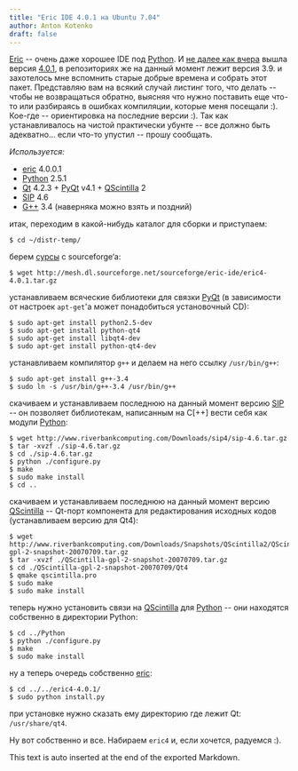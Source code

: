 ```yaml
---
title: "Eric IDE 4.0.1 на Ubuntu 7.04"
author: Anton Kotenko
draft: false
---
```


[Eric](http://www.die-offenbachs.de/eric/index.html) -- очень даже хорошее IDE под [Python](http://www.python.org/). И [не далее как вчера](http://www.die-offenbachs.de/eric/eric-news.html) вышла версия [4.0.1](http://sourceforge.net/project/showfiles.php?group_id=119070&package_id=233329), в репозиториях же на данный момент лежит версия 3.9. и захотелось мне вспомнить старые добрые времена и собрать этот пакет. Представляю вам на всякий случай листинг того, что делать -- чтобы не возвращаться обратно, выясняя что нужно поставить еще что-то или разбираясь в ошибках компиляции, которые меня посещали :). Кое-где -- ориентировка на последние версии :). Так как устанавливалось на чистой практически убунте -- все должно быть адекватно... если что-то упустил -- прошу сообщать.

_Используется:_

-   [eric](http://www.die-offenbachs.de/eric/index.html) 4.0.0.1
-   [Python](http://www.python.org/) 2.5.1
-   [Qt](http://trolltech.com/products/qt) 4.2.3 + [PyQt](http://www.riverbankcomputing.co.uk/pyqt/index.php) v4.1 + [QScintilla](http://www.riverbankcomputing.co.uk/qscintilla/index.php) 2
-   [SIP](http://www.riverbankcomputing.co.uk/sip/index.php) 4.6
-   [G++](http://gcc.gnu.org/) 3.4 (наверняка можно взять и поздний)

итак, переходим в какой-нибудь каталог для сборки и приступаем:

```text
$ cd ~/distr-temp/
```

берем [сурсы](http://sourceforge.net/project/showfiles.php?group_id=119070&package_id=233329) с sourceforge‘a:

```text
$ wget http://mesh.dl.sourceforge.net/sourceforge/eric-ide/eric4-4.0.1.tar.gz
```

устанавливаем всяческие библиотеки для связки [PyQt](http://www.riverbankcomputing.co.uk/pyqt/index.php) (в зависимости от настроек `apt-get`'а может понадобиться установочный CD):

```text
$ sudo apt-get install python2.5-dev
$ sudo apt-get install python-qt4
$ sudo apt-get install libqt4-dev
$ sudo apt-get install python-qt4-dev
```

устанавливаем компилятор `g++` и делаем на него ссылку `/usr/bin/g++`:

```text
$ sudo apt-get install g++-3.4
$ sudo ln -s /usr/bin/g++-3.4 /usr/bin/g++
```

скачиваем и устанавливаем последнюю на данный момент версию [SIP](http://www.riverbankcomputing.co.uk/sip/index.php) -- он позволяет библиотекам, написанным на C[++] вести себя как модули [Python](http://www.python.org/):

```text
$ wget http://www.riverbankcomputing.com/Downloads/sip4/sip-4.6.tar.gz
$ tar -xvzf ./sip-4.6.tar.gz
$ cd ./sip-4.6.tar.gz
$ python ./configure.py
$ make
$ sudo make install
$ cd ..
```

скачиваем и устанавливаем последнюю на данный момент версию [QScintilla](http://www.riverbankcomputing.co.uk/qscintilla/index.php) -- Qt-порт компонента для редактирования исходных кодов (устанавливаем версию для Qt4):

```text
$ wget http://www.riverbankcomputing.com/Downloads/Snapshots/QScintilla2/QScintilla-gpl-2-snapshot-20070709.tar.gz
$ tar -xvzf ./QScintilla-gpl-2-snapshot-20070709.tar.gz
$ cd ./QScintilla-gpl-2-snapshot-20070709/Qt4
$ qmake qscintilla.pro
$ sudo make
$ sudo make install
```

теперь нужно установить связи на [QScintilla](http://www.riverbankcomputing.co.uk/qscintilla/index.php) для [Python](http://www.python.org/) -- они находятся собственно в директории Python:

```text
$ cd ../Python
$ python ./configure.py
$ make
$ sudo make install
```

ну а теперь очередь собственно [eric](http://www.die-offenbachs.de/eric/index.html):

```text
$ cd ../../eric4-4.0.1/
$ sudo python install.py
```

при установке нужно сказать ему директорию где лежит Qt: `/usr/share/qt4`.

Ну вот собственно и все. Набираем `eric4` и, если хочется, радуемся :).


This text is auto inserted at the end of the exported Markdown.
